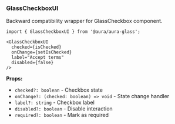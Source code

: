 ### GlassCheckboxUI

Backward compatibility wrapper for GlassCheckbox component.

```tsx
import { GlassCheckboxUI } from '@aura/aura-glass';

<GlassCheckboxUI
  checked={isChecked}
  onChange={setIsChecked}
  label="Accept terms"
  disabled={false}
/>
```

**Props:**
- `checked?: boolean` - Checkbox state
- `onChange?: (checked: boolean) => void` - State change handler
- `label?: string` - Checkbox label
- `disabled?: boolean` - Disable interaction
- `required?: boolean` - Mark as required
